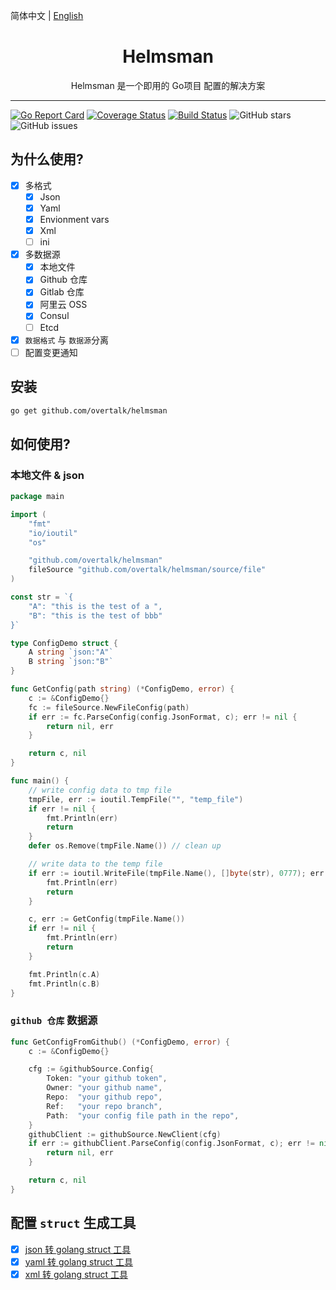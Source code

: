 简体中文 | [English](./README.md)

<h1 align="center"> Helmsman </h1>
<p align="center"> Helmsman 是一个即用的 Go项目 配置的解决方案 </p>

--- 

[![Go Report Card](https://goreportcard.com/badge/github.com/overtalk/helmsman)](https://goreportcard.com/report/github.com/overtalk/helmsman)
[![Coverage Status](https://coveralls.io/repos/github/overtalk/helmsman/badge.svg?branch=master)](https://coveralls.io/github/overtalk/helmsman?branch=master)
[![Build Status](https://travis-ci.org/overtalk/helmsman.svg?branch=master)](https://travis-ci.org/overtalk/helmsman)
![GitHub stars](https://img.shields.io/github/stars/overtalk/helmsman.svg?style=flat-square&label=Stars&style=flat-square)
![GitHub issues](https://img.shields.io/github/issues-raw/overtalk/helmsman.svg?style=flat-square)

## 为什么使用?
- [x] 多格式
    - [x] Json
    - [x] Yaml
    - [x] Envionment vars
    - [x] Xml
    - [ ] ini
- [x] 多数据源
    - [x] 本地文件
    - [x] Github 仓库
    - [x] Gitlab 仓库
    - [x] 阿里云 OSS
    - [x] Consul
    - [ ] Etcd
- [x] `数据格式` 与 `数据源`分离
- [ ] 配置变更通知

## 安装
```bash
go get github.com/overtalk/helmsman
```

## 如何使用?
### 本地文件 & json
```go
package main

import (
	"fmt"
	"io/ioutil"
	"os"

	"github.com/overtalk/helmsman"
	fileSource "github.com/overtalk/helmsman/source/file"
)

const str = `{
    "A": "this is the test of a ",
    "B": "this is the test of bbb"
}`

type ConfigDemo struct {
	A string `json:"A"`
	B string `json:"B"`
}

func GetConfig(path string) (*ConfigDemo, error) {
	c := &ConfigDemo{}
	fc := fileSource.NewFileConfig(path)
	if err := fc.ParseConfig(config.JsonFormat, c); err != nil {
		return nil, err
	}

	return c, nil
}

func main() {
	// write config data to tmp file
	tmpFile, err := ioutil.TempFile("", "temp_file")
	if err != nil {
		fmt.Println(err)
		return
	}
	defer os.Remove(tmpFile.Name()) // clean up

	// write data to the temp file
	if err := ioutil.WriteFile(tmpFile.Name(), []byte(str), 0777); err != nil {
		fmt.Println(err)
		return
	}

	c, err := GetConfig(tmpFile.Name())
	if err != nil {
		fmt.Println(err)
		return
	}

	fmt.Println(c.A)
	fmt.Println(c.B)
}

```

### `github 仓库` 数据源
```go
func GetConfigFromGithub() (*ConfigDemo, error) {
	c := &ConfigDemo{}

	cfg := &githubSource.Config{
		Token: "your github token",
		Owner: "your github name",
		Repo:  "your github repo",
		Ref:   "your repo branch",
		Path:  "your config file path in the repo",
	}
	githubClient := githubSource.NewClient(cfg)
	if err := githubClient.ParseConfig(config.JsonFormat, c); err != nil {
		return nil, err
	}

	return c, nil
}
```

## 配置 `struct` 生成工具
- [x] [json 转 golang struct 工具](https://mholt.github.io/json-to-go/)
- [x] [yaml 转 golang struct 工具](https://mengzhuo.github.io/yaml-to-go/)
- [x] [xml 转 golang struct 工具](https://www.onlinetool.io/xmltogo)